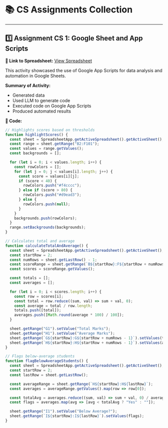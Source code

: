 # 📚 CS Assignments Collection

---

## 1️⃣ Assignment CS 1: Google Sheet and App Scripts

**🔗 Link to Spreadsheet:** [View Spreadsheet](https://docs.google.com/spreadsheets/d/1La5JxdDciQslw2UomWwI1tgcmZoRJoCzvQ9dW_6BUCg/edit?usp=sharing)

This activity showcased the use of Google App Scripts for data analysis and automation in Google Sheets.

**Summary of Activity:**
- Generated data
- Used LLM to generate code
- Executed code on Google App Scripts
- Produced automated results

**📄 Code:**
```javascript
// Highlights scores based on thresholds
function highlightScores() {
  const sheet = SpreadsheetApp.getActiveSpreadsheet().getActiveSheet();
  const range = sheet.getRange("B2:F101");
  const values = range.getValues();
  const backgrounds = [];

  for (let i = 0; i < values.length; i++) {
    const rowColors = [];
    for (let j = 0; j < values[i].length; j++) {
      const score = values[i][j];
      if (score < 40) {
        rowColors.push("#f4cccc");
      } else if (score > 80) {
        rowColors.push("#d9ead3");
      } else {
        rowColors.push(null);
      }
    }
    backgrounds.push(rowColors);
  }
  range.setBackgrounds(backgrounds);
}

// Calculates total and average
function calculateTotalAndAverage() {
  const sheet = SpreadsheetApp.getActiveSpreadsheet().getActiveSheet();
  const startRow = 2;
  const numRows = sheet.getLastRow() - 1;
  const scoreRange = sheet.getRange(`B${startRow}:F${startRow + numRows - 1}`);
  const scores = scoreRange.getValues();

  const totals = [];
  const averages = [];

  for (let i = 0; i < scores.length; i++) {
    const row = scores[i];
    const total = row.reduce((sum, val) => sum + val, 0);
    const average = total / row.length;
    totals.push([total]);
    averages.push([Math.round(average * 100) / 100]);
  }

  sheet.getRange("G1").setValue("Total Marks");
  sheet.getRange("H1").setValue("Average Marks");
  sheet.getRange(`G${startRow}:G${startRow + numRows - 1}`).setValues(totals);
  sheet.getRange(`H${startRow}:H${startRow + numRows - 1}`).setValues(averages);
}

// Flags below-average students
function flagBelowAverageStudents() {
  const sheet = SpreadsheetApp.getActiveSpreadsheet().getActiveSheet();
  const startRow = 2;
  const lastRow = sheet.getLastRow();

  const averageRange = sheet.getRange(`H${startRow}:H${lastRow}`);
  const averages = averageRange.getValues().map(row => row[0]);

  const totalAvg = averages.reduce((sum, val) => sum + val, 0) / averages.length;
  const flags = averages.map(avg => [avg < totalAvg ? "Yes" : ""]);

  sheet.getRange("I1").setValue("Below Average?");
  sheet.getRange(`I${startRow}:I${lastRow}`).setValues(flags);
}
